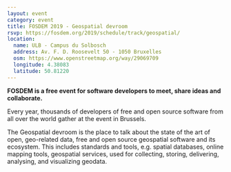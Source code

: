 ```yaml
---
layout: event
category: event
title: FOSDEM 2019 - Geospatial devroom
rsvp: https://fosdem.org/2019/schedule/track/geospatial/
location:
  name: ULB - Campus du Solbosch
  address: Av. F. D. Roosevelt 50 - 1050 Bruxelles
  osm: https://www.openstreetmap.org/way/29069709
  longitude: 4.38083
  latitude: 50.81220
---
```


**FOSDEM is a free event for software developers to meet, share ideas and collaborate.**

Every year, thousands of developers of free and open source software from all over the world gather at the event in Brussels.

The Geospatial devroom is the place to talk about the state of the art of open, geo-related data, free and open source geospatial software and its ecosystem. This includes standards and tools, e.g. spatial databases, online mapping tools, geospatial services, used for collecting, storing, delivering, analysing, and visualizing geodata.
